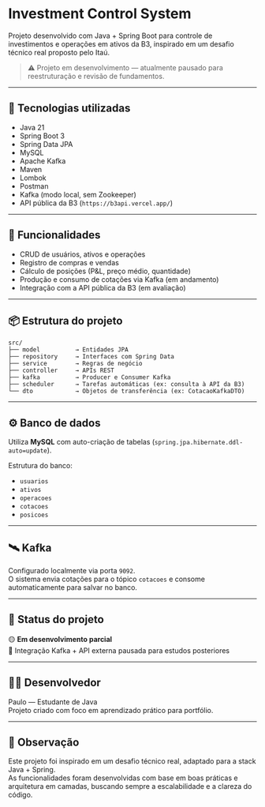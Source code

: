 
# Investment Control System

Projeto desenvolvido com Java + Spring Boot para controle de investimentos e operações em ativos da B3, inspirado em um desafio técnico real proposto pelo Itaú.

> ⚠️ Projeto em desenvolvimento — atualmente pausado para reestruturação e revisão de fundamentos.

---

## 🚀 Tecnologias utilizadas

- Java 21
- Spring Boot 3
- Spring Data JPA
- MySQL
- Apache Kafka
- Maven
- Lombok
- Postman
- Kafka (modo local, sem Zookeeper)
- API pública da B3 (`https://b3api.vercel.app/`)

---

## 🎯 Funcionalidades

- CRUD de usuários, ativos e operações
- Registro de compras e vendas
- Cálculo de posições (P&L, preço médio, quantidade)
- Produção e consumo de cotações via Kafka (em andamento)
- Integração com a API pública da B3 (em avaliação)

---

## 📦 Estrutura do projeto

```
src/
├── model          → Entidades JPA
├── repository     → Interfaces com Spring Data
├── service        → Regras de negócio
├── controller     → APIs REST
├── kafka          → Producer e Consumer Kafka
├── scheduler      → Tarefas automáticas (ex: consulta à API da B3)
└── dto            → Objetos de transferência (ex: CotacaoKafkaDTO)
```

---

## ⚙️ Banco de dados

Utiliza **MySQL** com auto-criação de tabelas (`spring.jpa.hibernate.ddl-auto=update`).

Estrutura do banco:
- `usuarios`
- `ativos`
- `operacoes`
- `cotacoes`
- `posicoes`

---

## 🛰️ Kafka

Configurado localmente via porta `9092`.  
O sistema envia cotações para o tópico `cotacoes` e consome automaticamente para salvar no banco.

---

## 🚧 Status do projeto

🟡 **Em desenvolvimento parcial**  
🛑 Integração Kafka + API externa pausada para estudos posteriores

---

## 👨‍💻 Desenvolvedor

Paulo — Estudante de Java  
Projeto criado com foco em aprendizado prático para portfólio.

---

## 📌 Observação

Este projeto foi inspirado em um desafio técnico real, adaptado para a stack Java + Spring.  
As funcionalidades foram desenvolvidas com base em boas práticas e arquitetura em camadas, buscando sempre a escalabilidade e a clareza do código.
